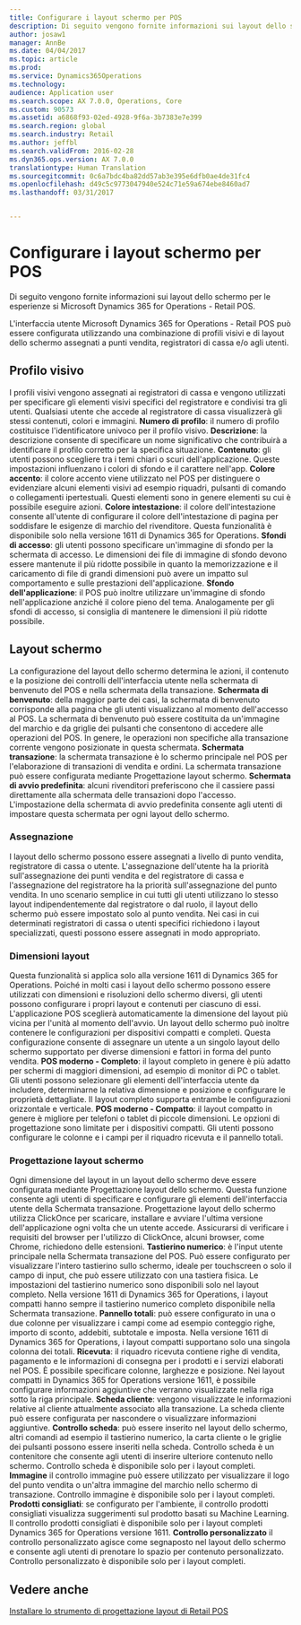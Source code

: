 ```yaml
---
title: Configurare i layout schermo per POS
description: Di seguito vengono fornite informazioni sui layout dello schermo per le esperienze si Microsoft Dynamics 365 for Operations - Retail POS.
author: josaw1
manager: AnnBe
ms.date: 04/04/2017
ms.topic: article
ms.prod: 
ms.service: Dynamics365Operations
ms.technology: 
audience: Application user
ms.search.scope: AX 7.0.0, Operations, Core
ms.custom: 90573
ms.assetid: a6868f93-02ed-4928-9f6a-3b7383e7e399
ms.search.region: global
ms.search.industry: Retail
ms.author: jeffbl
ms.search.validFrom: 2016-02-28
ms.dyn365.ops.version: AX 7.0.0
translationtype: Human Translation
ms.sourcegitcommit: 0c6a7bdc4ba82dd57ab3e395e6dfb0ae4de31fc4
ms.openlocfilehash: d49c5c9773047940e524c71e59a674ebe8460ad7
ms.lasthandoff: 03/31/2017


---
```


# <a name="configure-screen-layouts-for-pos"></a>Configurare i layout schermo per POS

Di seguito vengono fornite informazioni sui layout dello schermo per le esperienze si Microsoft Dynamics 365 for Operations - Retail POS.

L'interfaccia utente Microsoft Dynamics 365 for Operations - Retail POS può essere configurata utilizzando una combinazione di profili visivi e di layout dello schermo assegnati a punti vendita, registratori di cassa e/o agli utenti.

## <a name="visual-profile"></a>Profilo visivo
I profili visivi vengono assegnati ai registratori di cassa e vengono utilizzati per specificare gli elementi visivi specifici del registratore e condivisi tra gli utenti. Qualsiasi utente che accede al registratore di cassa visualizzerà gli stessi contenuti, colori e immagini. **Numero di profilo**: il numero di profilo costituisce l'identificatore univoco per il profilo visivo. **Descrizione**: la descrizione consente di specificare un nome significativo che contribuirà a identificare il profilo corretto per la specifica situazione. **Contenuto**: gli utenti possono scegliere tra i temi chiari o scuri dell'applicazione. Queste impostazioni influenzano i colori di sfondo e il carattere nell'app. **Colore accento**: il colore accento viene utilizzato nel POS per distinguere o evidenziare alcuni elementi visivi ad esempio riquadri, pulsanti di comando o collegamenti ipertestuali. Questi elementi sono in genere elementi su cui è possibile eseguire azioni. **Colore intestazione**: il colore dell'intestazione consente all'utente di configurare il colore dell'intestazione di pagina per soddisfare le esigenze di marchio del rivenditore. Questa funzionalità è disponibile solo nella versione 1611 di Dynamics 365 for Operations. **Sfondi di accesso**: gli utenti possono specificare un'immagine di sfondo per la schermata di accesso. Le dimensioni dei file di immagine di sfondo devono essere mantenute il più ridotte possibile in quanto la memorizzazione e il caricamento di file di grandi dimensioni può avere un impatto sul comportamento e sulle prestazioni dell'applicazione. **Sfondo dell'applicazione**: il POS può inoltre utilizzare un'immagine di sfondo nell'applicazione anziché il colore pieno del tema. Analogamente per gli sfondi di accesso, si consiglia di mantenere le dimensioni il più ridotte possibile.

## <a name="screen-layouts"></a>Layout schermo
La configurazione del layout dello schermo determina le azioni, il contenuto e la posizione dei controlli dell'interfaccia utente nella schermata di benvenuto del POS e nella schermata della transazione. **Schermata di benvenuto**: della maggior parte dei casi, la schermata di benvenuto corrisponde alla pagina che gli utenti visualizzano al momento dell'accesso al POS. La schermata di benvenuto può essere costituita da un'immagine del marchio e da griglie dei pulsanti che consentono di accedere alle operazioni del POS. In genere, le operazioni non specifiche alla transazione corrente vengono posizionate in questa schermata. **Schermata transazione**: la schermata transazione è lo schermo principale nel POS per l'elaborazione di transazioni di vendita e ordini. La schermata transazione può essere configurata mediante Progettazione layout schermo. **Schermata di avvio predefinita**: alcuni rivenditori preferiscono che il cassiere passi direttamente alla schermata delle transazioni dopo l'accesso. L'impostazione della schermata di avvio predefinita consente agli utenti di impostare questa schermata per ogni layout dello schermo.

### <a name="assignment"></a>Assegnazione

I layout dello schermo possono essere assegnati a livello di punto vendita, registratore di cassa o utente. L'assegnazione dell'utente ha la priorità sull'assegnazione dei punti vendita e del registratore di cassa e l'assegnazione del registratore ha la priorità sull'assegnazione del punto vendita. In uno scenario semplice in cui tutti gli utenti utilizzano lo stesso layout indipendentemente dal registratore o dal ruolo, il layout dello schermo può essere impostato solo al punto vendita. Nei casi in cui determinati registratori di cassa o utenti specifici richiedono i layout specializzati, questi possono essere assegnati in modo appropriato.

### <a name="layout-sizes"></a>Dimensioni layout

Questa funzionalità si applica solo alla versione 1611 di Dynamics 365 for Operations. Poiché in molti casi i layout dello schermo possono essere utilizzati con dimensioni e risoluzioni dello schermo diversi, gli utenti possono configurare i propri layout e contenuti per ciascuno di essi. L'applicazione POS sceglierà automaticamente la dimensione del layout più vicina per l'unità al momento dell'avvio. Un layout dello schermo può inoltre contenere le configurazioni per dispositivi compatti e completi. Questa configurazione consente di assegnare un utente a un singolo layout dello schermo supportato per diverse dimensioni e fattori in forma del punto vendita. **POS moderno - Completo**: il layout completo in genere è più adatto per schermi di maggiori dimensioni, ad esempio di monitor di PC o tablet. Gli utenti possono selezionare gli elementi dell'interfaccia utente da includere, determinarne la relativa dimensione e posizione e configurare le proprietà dettagliate. Il layout completo supporta entrambe le configurazioni orizzontale e verticale. **POS moderno - Compatto**: il layout compatto in genere è migliore per telefoni o tablet di piccole dimensioni. Le opzioni di progettazione sono limitate per i dispositivi compatti. Gli utenti possono configurare le colonne e i campi per il riquadro ricevuta e il pannello totali.

### <a name="screen-layout-designer"></a>Progettazione layout schermo

Ogni dimensione del layout in un layout dello schermo deve essere configurata mediante Progettazione layout dello schermo. Questa funzione consente agli utenti di specificare e configurare gli elementi dell'interfaccia utente della Schermata transazione. Progettazione layout dello schermo utilizza ClickOnce per scaricare, installare e avviare l'ultima versione dell'applicazione ogni volta che un utente accede. Assicurarsi di verificare i requisiti del browser per l'utilizzo di ClickOnce, alcuni browser, come Chrome, richiedono delle estensioni. **Tastierino numerico**: è l'input utente principale nella Schermata transazione del POS. Può essere configurato per visualizzare l'intero tastierino sullo schermo, ideale per touchscreen o solo il campo di input, che può essere utilizzato con una tastiera fisica. Le impostazioni del tastierino numerico sono disponibili solo nel layout completo. Nella versione 1611 di Dynamics 365 for Operations, i layout compatti hanno sempre il tastierino numerico completo disponibile nella Schermata transazione. **Pannello totali**: può essere configurato in una o due colonne per visualizzare i campi come ad esempio conteggio righe, importo di sconto, addebiti, subtotale e imposta. Nella versione 1611 di Dynamics 365 for Operations, i layout compatti supportano solo una singola colonna dei totali. **Ricevuta**: il riquadro ricevuta contiene righe di vendita, pagamento e le informazioni di consegna per i prodotti e i servizi elaborati nel POS. È possibile specificare colonne, larghezze e posizione. Nei layout compatti in Dynamics 365 for Operations versione 1611, è possibile configurare informazioni aggiuntive che verranno visualizzate nella riga sotto la riga principale. **Scheda cliente**: vengono visualizzate le informazioni relative al cliente attualmente associato alla transazione. La scheda cliente può essere configurata per nascondere o visualizzare informazioni aggiuntive. **Controllo scheda**: può essere inserito nel layout dello schermo, altri comandi ad esempio il tastierino numerico, la carta cliente o le griglie dei pulsanti possono essere inseriti nella scheda. Controllo scheda è un contenitore che consente agli utenti di inserire ulteriore contenuto nello schermo. Controllo scheda è disponibile solo per i layout completi. **Immagine** il controllo immagine può essere utilizzato per visualizzare il logo del punto vendita o un'altra immagine del marchio nello schermo di transazione. Controllo immagine è disponibile solo per i layout completi. **Prodotti consigliati**: se configurato per l'ambiente, il controllo prodotti consigliati visualizza suggerimenti sul prodotto basati su Machine Learning. Il controllo prodotti consigliati è disponibile solo per i layout completi Dynamics 365 for Operations versione 1611. **Controllo personalizzato** il controllo personalizzato agisce come segnaposto nel layout dello schermo e consente agli utenti di prenotare lo spazio per contenuto personalizzato. Controllo personalizzato è disponibile solo per i layout completi.

<a name="see-also"></a>Vedere anche
--------

[Installare lo strumento di progettazione layout di Retail POS](install-pos-layout-designer.md)


